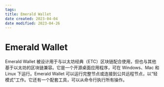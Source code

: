 ```yaml
---
tags:
title: Emerald Wallet
date created: 2023-04-04
date modified: 2023-04-26
---
```


# Emerald Wallet

Emerald Wallet 被设计用于与以太坊经典（ETC）区块链配合使用，但也与其他基于以太坊的区块链兼容。它是一个开源桌面应用程序，可在 Windows、Mac 和 Linux 下运行。Emerald Wallet 可以运行完整节点或连接到公共远程节点，以“轻模式”工作。它还有一个配套工具，可以从命令行执行所有操作。
